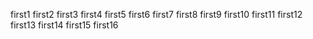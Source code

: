 first1
first2
first3
first4
first5
first6
first7
first8
first9
first10
first11
first12
first13
first14
first15
first16
